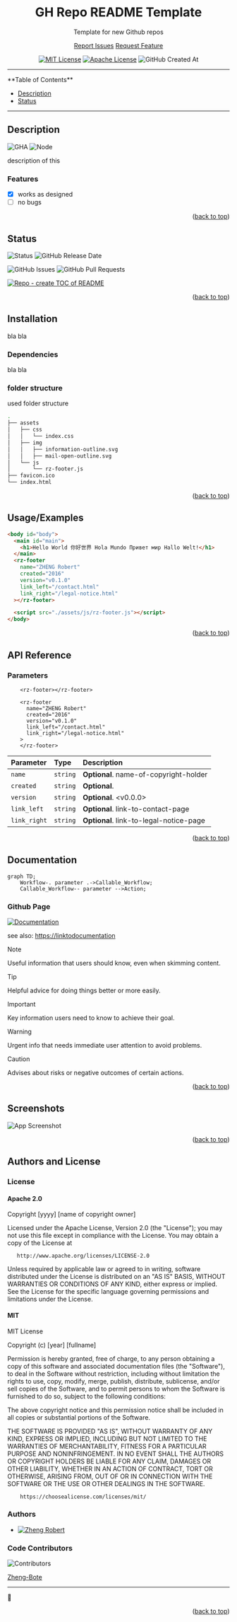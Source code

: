 <div id="top" align="center">
<h1>GH Repo README Template</h1>

<p>Template for new Github repos</p>

[Report Issues](https://github.com/Zheng-Bote/repo-template/issues)&nbsp;[Request Feature](https://github.com/Zheng-Bote/repo-template/pulls)

[![MIT License](https://img.shields.io/badge/License-MIT-green.svg)](https://choosealicense.com/licenses/mit/)
[![Apache License](https://img.shields.io/badge/License-Apache_2.0-yellow.svg)](https://choosealicense.com/licenses/apache/)
![GitHub Created At](https://img.shields.io/github/created-at/Zheng-Bote/repo-template)

</div>

<hr>
<!-- START doctoc generated TOC please keep comment here to allow auto update -->
<!-- DON'T EDIT THIS SECTION, INSTEAD RE-RUN doctoc TO UPDATE -->
**Table of Contents**

- [Description](#description)
- [Status](#status)

<!-- END doctoc generated TOC please keep comment here to allow auto update -->
<hr>

## Description

![GHA](https://img.shields.io/badge/Github-Action-black?logo=githubactions)
![Node](https://img.shields.io/badge/Node-20-blue?logo=tsnode)

description of this

### Features

- [x] works as designed
- [ ] no bugs

<p align="right">(<a href="#top">back to top</a>)</p>

## Status

![Status](https://img.shields.io/badge/Status-works-green)
![GitHub Release Date](https://img.shields.io/github/release-date/Zheng-Bote/repo-template)

![GitHub Issues](https://img.shields.io/github/issues/Zheng-Bote/repo-template)
![GitHub Pull Requests](https://img.shields.io/github/issues-pr/Zheng-Bote/repo-template)

[![Repo - create TOC of README](https://github.com/Zheng-Bote/repo-template/actions/workflows/repo-create_doctoc.yml/badge.svg)](https://github.com/Zheng-Bote/repo-template/actions/workflows/repo-create_doctoc.yml)

<p align="right">(<a href="#top">back to top</a>)</p>

## Installation

bla bla

### Dependencies

bla bla

### folder structure

used folder structure

```bash
.
├── assets
│   ├── css
│   │   └── index.css
│   ├── img
│   │   ├── information-outline.svg
│   │   ├── mail-open-outline.svg
│   └── js
│       └── rz-footer.js
├── favicon.ico
└── index.html

```

<p align="right">(<a href="#top">back to top</a>)</p>

## Usage/Examples

```html
<body id="body">
  <main id="main">
    <h1>Hello World 你好世界 Hola Mundo Привет мир Hallo Welt!</h1>
  </main>
  <rz-footer
    name="ZHENG Robert"
    created="2016"
    version="v0.1.0"
    link_left="/contact.html"
    link_right="/legal-notice.html"
  ></rz-footer>

  <script src="./assets/js/rz-footer.js"></script>
</body>
```

<p align="right">(<a href="#top">back to top</a>)</p>

## API Reference

### Parameters

<!-- onöly for actions repo-->
<!-- ## Inputs -->

<!-- ## Outputs -->

```
    <rz-footer></rz-footer>
```

```
    <rz-footer
      name="ZHENG Robert"
      created="2016"
      version="v0.1.0"
      link_left="/contact.html"
      link_right="/legal-notice.html"
    >
    </rz-footer>
```

| Parameter    | Type     | Description                             |
| :----------- | :------- | :-------------------------------------- |
| `name`       | `string` | **Optional**. name-of-copyright-holder  |
| `created`    | `string` | **Optional**. <YYYY>                    |
| `version`    | `string` | **Optional**. <v0.0.0>                  |
| `link_left`  | `string` | **Optional**. link-to-contact-page      |
| `link_right` | `string` | **Optional**. link-to-legal-notice-page |

<p align="right">(<a href="#top">back to top</a>)</p>

## Documentation

```mermaid
graph TD;
    Workflow-. parameter .->Callable_Workflow;
    Callable_Workflow-- parameter -->Action;
```

### Github Page

[![Documentation](https://img.shields.io/badge/GH-Pages-grey?logo=githubpages)](https://linktodocumentation)

see also: [https://linktodocumentation](https://linktodocumentation)

> [!NOTE]
> Useful information that users should know, even when skimming content.

> [!TIP]
> Helpful advice for doing things better or more easily.

> [!IMPORTANT]
> Key information users need to know to achieve their goal.

> [!WARNING]
> Urgent info that needs immediate user attention to avoid problems.

> [!CAUTION]
> Advises about risks or negative outcomes of certain actions.

<p align="right">(<a href="#top">back to top</a>)</p>

## Screenshots

![App Screenshot](https://via.placeholder.com/468x300?text=App+Screenshot+Here)

<p align="right">(<a href="#top">back to top</a>)</p>

## Authors and License

### License

#### Apache 2.0

Copyright [yyyy] [name of copyright owner]

Licensed under the Apache License, Version 2.0 (the "License");
you may not use this file except in compliance with the License.
You may obtain a copy of the License at

       http://www.apache.org/licenses/LICENSE-2.0

Unless required by applicable law or agreed to in writing, software
distributed under the License is distributed on an "AS IS" BASIS,
WITHOUT WARRANTIES OR CONDITIONS OF ANY KIND, either express or implied.
See the License for the specific language governing permissions and
limitations under the License.

#### MIT

MIT License

Copyright (c) [year] [fullname]

Permission is hereby granted, free of charge, to any person obtaining a copy
of this software and associated documentation files (the "Software"), to deal
in the Software without restriction, including without limitation the rights
to use, copy, modify, merge, publish, distribute, sublicense, and/or sell
copies of the Software, and to permit persons to whom the Software is
furnished to do so, subject to the following conditions:

The above copyright notice and this permission notice shall be included in all
copies or substantial portions of the Software.

THE SOFTWARE IS PROVIDED "AS IS", WITHOUT WARRANTY OF ANY KIND, EXPRESS OR
IMPLIED, INCLUDING BUT NOT LIMITED TO THE WARRANTIES OF MERCHANTABILITY,
FITNESS FOR A PARTICULAR PURPOSE AND NONINFRINGEMENT. IN NO EVENT SHALL THE
AUTHORS OR COPYRIGHT HOLDERS BE LIABLE FOR ANY CLAIM, DAMAGES OR OTHER
LIABILITY, WHETHER IN AN ACTION OF CONTRACT, TORT OR OTHERWISE, ARISING FROM,
OUT OF OR IN CONNECTION WITH THE SOFTWARE OR THE USE OR OTHER DEALINGS IN THE
SOFTWARE.

        https://choosealicense.com/licenses/mit/

### Authors

- [![Zheng Robert](https://img.shields.io/badge/Github-Zheng_Robert-black?logo=github)](https://www.github.com/Zheng-Bote)

### Code Contributors

![Contributors](https://img.shields.io/github/contributors/Zheng-Bote/repo-template?color=dark-green)

[Zheng-Bote](https://www.github.com/Zheng-Bote)

<hr>

:vulcan_salute:

<p align="right">(<a href="#top">back to top</a>)</p>
